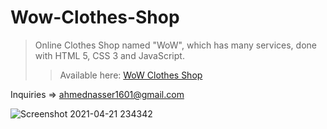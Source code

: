 # Wow-Clothes-Shop

> Online Clothes Shop named "WoW", which has many services, done with HTML 5, CSS 3 and JavaScript.
>> Available here: <a href="https://ahmednasser1601.github.io/WOW-Clothes-Shop">WoW Clothes Shop</a>

Inquiries => ahmednasser1601@gmail.com


![Screenshot 2021-04-21 234342](https://user-images.githubusercontent.com/60184582/115624993-b5788e80-a2fb-11eb-9f8d-8ef284cb54e9.jpg)
